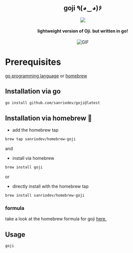 <h2 align="center">goji ٩(◕‿◕)۶</h2>
<p align="center">
<img src="https://github.com/user-attachments/assets/cc2ca9b5-5f0d-4749-8671-4a7d7afa50c3">
</p>
<h4 align="center">lightweight version of Oji. but written in go!</h4>

<p align="center">
<img src="./assets/goji.gif" alt="GIF">
</p>

##

# Prerequisites

[go programming language](https://go.dev/dl/) or [homebrew](https://brew.sh)

## Installation via go

```bash
go install github.com/sanriodev/goji@latest
```

## Installation via homebrew 🍺

- add the homebrew tap
```bash
brew tap sanriodev/homebrew-goji
```

and

- install via homebrew

```bash
brew install goji
```

or

- directly install with the homebrew tap
```bash
brew install sanriodev/homebrew-goji
```

### formula

take a look at the homebrew formula for goji [here.](https://github.com/sanriodev/homebrew-goji)
## Usage

```bash
goji
```
